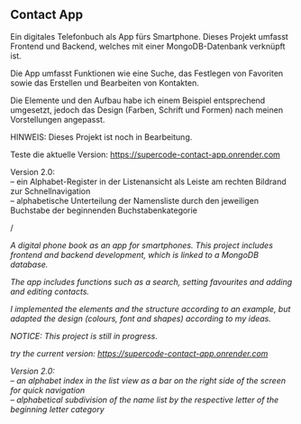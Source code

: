 ## Contact App

Ein digitales Telefonbuch als App fürs Smartphone. Dieses Projekt umfasst Frontend und Backend, welches mit einer MongoDB-Datenbank verknüpft ist.

Die App umfasst Funktionen wie eine Suche, das Festlegen von Favoriten sowie das Erstellen und Bearbeiten von Kontakten.

Die Elemente und den Aufbau habe ich einem Beispiel entsprechend umgesetzt, jedoch das Design (Farben, Schrift und Formen) nach meinen Vorstellungen angepasst.

HINWEIS: Dieses Projekt ist noch in Bearbeitung.

Teste die aktuelle Version: https://supercode-contact-app.onrender.com

Version 2.0:  
– ein Alphabet-Register in der Listenansicht als Leiste am rechten Bildrand zur Schnellnavigation  
– alphabetische Unterteilung der Namensliste durch den jeweiligen Buchstabe der beginnenden Buchstabenkategorie

/

*A digital phone book as an app for smartphones. This project includes frontend and backend development, which is linked to a MongoDB database.*

*The app includes functions such as a search, setting favourites and adding and editing contacts.*

*I implemented the elements and the structure according to an example, but adapted the design (colours, font and shapes) according to my ideas.*

*NOTICE: This project is still in progress.*

*try the current version: https://supercode-contact-app.onrender.com*

*Version 2.0:  
– an alphabet index in the list view as a bar on the right side of the screen for quick navigation  
– alphabetical subdivision of the name list by the respective letter of the beginning letter category*
